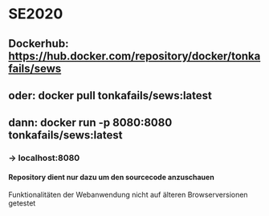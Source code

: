 # SE2020

## Dockerhub: https://hub.docker.com/repository/docker/tonkafails/sews
## oder: docker pull tonkafails/sews:latest

## dann:  docker run -p 8080:8080 tonkafails/sews:latest
### -> localhost:8080

#### Repository dient nur dazu um den sourcecode anzuschauen
Funktionalitäten der Webanwendung nicht auf älteren Browserversionen getestet

